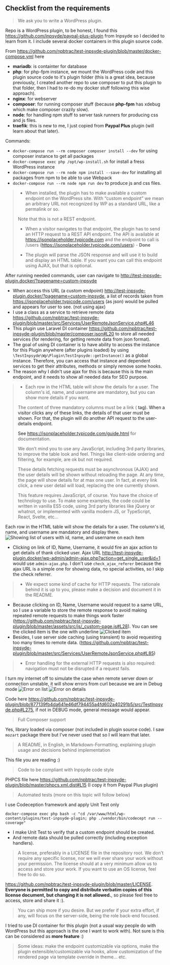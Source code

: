 ## Checklist from the requirements

> We ask you to write a WordPress plugin.
    
Repo is a WordPress plugin, to be honest, I found this https://github.com/inpsyde/paypal-plus-plugin from Inpsyde so I decided to learn from it. I include several docker containers in this plugin source code.

From https://github.com/npbtrac/test-inpsyde-plugin/blob/master/docker-compose.yml here
- **mariadb**: is containter for database
- **php**: for php-fpm instance, we mount the WordPress code and this plugin source code to it's plugin folder (this is a great idea, because previously, I created another repo to use composer to put this plugin to that folder, then I had to re-do my docker stuff following this wise approach).
- **nginx**: for webserver
- **composer**: for running composer stuff (because **php-fpm** has xdebug which make composer crazily slow).
- **node**: for handling npm stuff to server task runners for producing css and js files.
- **traefik**: this is new to me, I just copied from **Paypal Plus** plugin (will learn about that later).

Commands:
- `docker-compose run --rm composer composer install --dev` for using composer instance to get all packages
- `docker-compose exec php /opt/wp-install.sh` for install a fress WordPress instance
- `docker-compose run --rm node npm install --save-dev` for installing all packages from npm to be able to use Webpack
- `docker-compose run --rm node npm run dev` to produce js and css files.
  
>- When installed, the plugin has to make available a custom endpoint on the WordPress site. With “custom endpoint” we mean an arbitrary URL not recognized by WP as a standard URL, like a permalink or so.
>
> Note that this is not a REST endpoint.
>
> - When a visitor navigates to that endpoint, the plugin has to send an HTTP request to a REST API endpoint. The API is available at https://jsonplaceholder.typicode.com and the endpoint to call is /users (https://jsonplaceholder.typicode.com/users) - **Done**
>
> - The plugin will parse the JSON response and will use it to build and display an HTML table.
  If you want you can call this endpoint using AJAX, but that is optional.
 
After running needed commands, user can navigate to http://test-inpsyde-plugin.docker/?pagename=custom-inpsyde

- When access this URL (a custom endpoint) http://test-inpsyde-plugin.docker/?pagename=custom-inpsyde, a list of records taken from https://jsonplaceholder.typicode.com/users (as json) would be pulled and appears for user to see. (not using ajax)
- I use a class as a service to retrieve remote data https://github.com/npbtrac/test-inpsyde-plugin/blob/master/src/Services/UserRemoteJsonService.php#L46
- This plugin use Laravel DI container https://github.com/npbtrac/test-inpsyde-plugin/blob/master/composer.json#L20 to store all needed services (for rendering, for getting remote data from json format).
- The goal of using DI container is to have ability to access the instance for this Plugin anywhere (after plugins loaded) by using `\TestInpsyde\Wp\Plugin\TestInpsyde::getInstance()` as a global instance. Therefore, you can access that instance and dependent services to get their attributes, methods or simply remove some hooks.
- The reason why I didn't use ajax for this is because this is the main endpoint, and it needs to show all needed data for SEO purpose.

>- Each row in the HTML table will show the details for a user. The column's id, name, and username are mandatory, but you can show more details if you want.
> 
> The content of three mandatory columns must be a link (<a> tag). When a visitor clicks any of these links, the details of that user must be shown. For that, the plugin will do another API request to the user-details endpoint.
>  
> See https://jsonplaceholder.typicode.com/guide.html for documentation.
>
> We don’t mind you to use any JavaScript, including 3rd party libraries, to improve the table look and feel. Things like client-side ordering and filtering, for example, are ok but not required.
>
> These details fetching requests must be asynchronous (AJAX) and the user details will be shown without reloading the page.
  At any time, the page will show details for at max one user. In fact, at every link click, a new user detail will load, replacing the one currently shown.
>
> This feature requires JavaScript, of course. You have the choice of technology to use. To make some examples, the code could be written in vanilla ES5 code, using 3rd party libraries like jQuery or whatnot, or implemented with vanilla modern JS, or TypeScript, React, Svelte, etc...

Each row in the HTML table will show the details for a user. The column's id, name, and username are mandatory and display there.
![Showing list of users with id, name, and username on each item](img/user-list.png)

- Clicking on link of ID, Name, Username, it would fire an ajax action to get details of thank clicked user. Ajax URL http://test-inpsyde-plugin.docker/wp-admin/admin-ajax.php?action=get_single_user&id=1 would use `admin-ajax.php`. I don't use `check_ajax_referer` because the ajax URL is a simple one for showing data, no special activities, so I skip the check referrer.

> - We expect some kind of cache for HTTP requests. The rationale behind it is up to you, please make a decision and document it in the README.

- Because clicking on ID, Name, Username would request to a same URL, so I use a variable to store the remote response to avoid making repeated remote requests to make things work faster (https://github.com/npbtrac/test-inpsyde-plugin/blob/master/assets/src/js/_custom-page.js#L28). You can see the clicked item is the one with underline
![Clicked item](img/clicked-item.png)
- Besides, I use server side caching (using transient) to avoid requesting too many times to remote data. (https://github.com/npbtrac/test-inpsyde-plugin/blob/master/src/Services/UserRemoteJsonService.php#L85)

>- Error handling for the external HTTP requests is also required: navigation must not be disrupted if a request fails.

I turn my internet off to simulate the case when remote server down or connection unstable, it will show errors from curl because we are in Debug mode
![Error on list](img/error-handling-list.png)
![Error on details](img/error-handling-detail.png)

Code here https://github.com/npbtrac/test-inpsyde-plugin/blob/877139fb4da641e46df794455a4fd602a40291b5/src/TestInpsyde.php#L275, if not in DEBUG mode, general message would appear.

> Full Composer support

Yes, library loaded via composer (not included in plugin source code). I saw `mozart` package there but I've never used that so I will learn that later.

> A README, in English, in Markdown-Formatting, explaining plugin usage and decisions behind implementation

This file you are reading :)

> Code to be compliant with Inpsyde code style

PHPCS file here https://github.com/npbtrac/test-inpsyde-plugin/blob/master/phpcs.xml.dist#L15 (I copy it from Paypal Plus plugin)

> Automated tests (more on this topic will follow below)

I use Codeception framework and apply Unit Test only
```shell script
docker-compose exec php bash -c "cd /var/www/html/wp-content/plugins/test-inpsyde-plugin; php ./vendor/bin/codecept run --coverage"
```

- I make Unit Test to verify that a custom endpoint should be created.
- And remote data should be pulled correctly (including exception handlers).

>  A license, preferably in a LICENSE file in the repository root. We don't require any specific license, nor we will ever share your work without your permission. The license should at a very minimum allow us to access and store your work. If you want to use an OS license, feel free to do so.

https://github.com/npbtrac/test-inpsyde-plugin/blob/master/LICENSE. **Everyone is permitted to copy and distribute verbatim copies
 of this license document, but changing it is not allowed.**, so please feel free to access, store and share it :).
 
> You can ship more if you desire. But we prefer if your extra effort, if any, will focus on the server-side, being the role back-end focused.

I tried to use DI container for this plugin (not a usual way people do with WordPress but this approach is the one I want to work with). Not sure is this can be considered as **more feature** :)

> Some ideas: make the endpoint customizable via options, make the plugin extensible/customizable via hooks, allow customization of the rendered page via template override in theme... etc. 